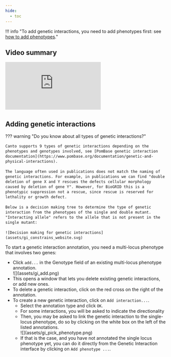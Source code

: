 ```yaml
---
hide:
  - toc
---
```


!!! info "To add genetic interactions, you need to add phenotypes first: see [how to add phenotypes](./phenotypes.md)."

## Video summary

<div class="video-sizer">
    <div class="video-wrapper">
    <iframe src="https://www.youtube.com/embed/zyB7wpZypRQ" frameborder="0" allowfullscreen></iframe>
    </div>
</div>

## Adding genetic interactions

??? warning "Do you know about all types of genetic interactions?"

    Canto supports 9 types of genetic interactions depending on the phenotypes and genotypes involved, see [PomBase genetic interaction documentation](https://www.pombase.org/documentation/genetic-and-physical-interactions).

    The language often used in publications does not match the naming of genetic interactions. For example, in publications we can find "double deletion of gene X and Y rescues the defects cellular morphology caused by deletion of gene Y". However, for BioGRID this is a phenotypic suppression not a rescue, since rescue is reserved for lethality or growth defect.

    Below is a decision making tree to determine the type of genetic interaction from the phenotypes of the single and double mutant. "Interacting allele" refers to the allele that is not present in the single mutant:

    ![Decision making for genetic interactions](assets/gi_constrains_website.svg)

To start a genetic interaction annotation, you need a multi-locus phenotype that involves two genes:

  * Click `add...` in the Genotype field of an existing multi-locus phenotype annotation.
      <div markdown style="max-width: 300px">
        ![](assets/gi_add.png)
      </div>
  * This opens a window that lets you delete existing genetic interactions, or add new ones.
  * To delete a genetic interaction, click on the red cross on the right of the annotation.
  * To create a new genetic interaction, click on `Add interaction...`.
      * Select the annotation type and click `OK`.
      * For some interactions, you will be asked to indicate the directionality
      * Then, you may be asked to link the genetic interaction to the single-locus phenotype, do so by clicking on the white box on the left of the listed annotations.
          <div markdown style="max-width: 400px">
            ![](assets/gi_pick_phenotype.png)
          </div>
      * If that is the case, and you have not annotated the single locus phenotype yet, you can do it directly from the Genetic Interaction interface by clicking on `Add phenotype ...`.
